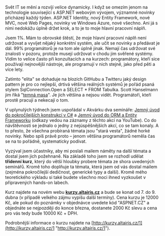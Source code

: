 <!-- dcterms:identifier = aspnetcz#5420 -->
<!-- dcterms:title = Záznam ze seminářů pro mlčící většinu a třídenní akce pro ni -->
<!-- dcterms:abstract = Scott Hanselmann jim říká "temná masa". Těm neviditelným 99 % programátorů, kteří nečtou – a už vůbec nepíšou – blogy nebo Twitter a nežijí nejnovějšími změnami populárních frameworků. Ne vždy z vlastní vůle. Já mám to obrovské štěstí, že patřím do toho jednoho procenta, a chci to předat dál. -->
<!-- np9:categoryId = 6 -->
<!-- x4w:category = Akce a události -->
<!-- np9:authorId = 1 -->
<!-- np9:authorEmail = michal.valasek@altairis.cz -->
<!-- dcterms:creator = Michal Altair Valášek -->
<!-- dcterms:created = 2014-03-22T23:25:17.183+01:00 -->
<!-- dcterms:date = 2014-03-22T23:25:17+01:00 -->
<!-- x4w:pictureWidth = 150 -->
<!-- x4w:pictureHeight = 150 -->
<!-- x4w:pictureUrl = /perex-pictures/20140322-zaznam-ze-seminaru-pro-mlcici-vetsinu-a-tridenni-akce-pro-ni.jpg -->

Svět IT se mění a rozvíjí velice dynamicky. I když se omezím jenom na technologie související s ASP.NET webovým vývojem, významné novinky přicházejí každý týden. ASP.NET Identity, nový Entity Framework, nové MVC, nové Web Pages, novinky ve Windows Azure, nové všechno. Ani já s nimi nedokážu úplně držet krok, a to je to moje hlavní pracovní náplň.

Jsem 1%. Mám to obrovské štěstí, že moje hlavní pracovní náplň není udržovat a vyvíjet nějaký konkrétní systém, ale učit se novinky a předávat je dál. 99% programátorů je na tom ale úplně jinak. Nemají čas udržovat své znalosti v pozoru, protože musejí udržovat v chodu jim svěřené systémy. Vidím to velice často při konzultacích a na kurzech: programátory, kteří sice používají nejnovější nástroje, ale programují v nich stejně, jako před pěti a více lety.

Zatímto "elita" se dohaduje na blozích GitHubu a Twitteru jaký design pattern je pro co nejlepší, drtivá většina reálných systémů je pořád psaná stylem SqlConnection.Open a SELECT * FROM Tabulka. Scott Hanselmann jim říká "[temná masa](http://www.hanselman.com/blog/DarkMatterDevelopersTheUnseen99.aspx)". Je jich většina a nejsou vidět. Programátoři, kteří prostě pracují a nekecají o tom.

V uplynulých týdnech jsem uspořádal v Akvárku dva semináře: [Jemný úvod do pokročilejších konstrukcí v C#](http://youtu.be/BXIrnD6DygU) a [Jemný úvod do ORM a Entity Frameworku](http://youtu.be/0nM38vBk6LI) (odkazy vedou na záznamy z těchto akcí na YouTube). Co do návštěvnosti se jednalo o jedny z nejúspěšnějších akcí, co se tam konaly. A to přesto, že všechna probíraná témata jsou "stará vesta", žádné horké novinky. Nebo spíš právě proto – jenom většina programátorů neměla čas se na to pořádně, systematicky podívat.

Vyzýval jsem účastníky, aby mi poslali mailem náměty na další témata a dostal jsem jich požehnaně. Na základě toho jsem se rozhodl udělat **třídenní kurz**, který do větší hloubky probere témata ze shora uvedených seminářů. Kromě toho doplňuje ta témata, která jsem od vás dostal mailem (zejména pokročilejší dedičnost, generické typy a další). Kromě mého teoretického výkladu si také budete všechno moci ihned vyzkoušet v připravených hands-on labech.

Kurz najdete na novém webu **[kurzy.altairis.cz](http://kurzy.altairis.cz/1)** a bude se konat od 7. do 9. dubna (v případě velkého zájmu vypíšu další termíny). Cena kurzu je 12000 Kč, ale pokud do poznámky v objednávce uvedete kód "ASPNET.CZ" a objednáte se nejpozději do konce března, dostanete 2000 Kč slevu a cena pro vás tedy bude 10000 Kč + DPH.

Podrobnější informace o kurzu najdete na [http://kurzy.altairis.cz/1](http://kurzy.altairis.cz/1 "http://kurzy.altairis.cz/1").